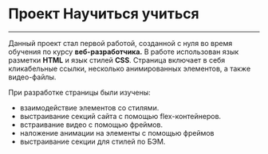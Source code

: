 # Проект Научиться учиться
----------
Данный проект стал первой работой, созданной с нуля во время обучения по курсу **веб-разработчика.**
В работе использован язык разметки **HTML** и язык стилей **CSS**.
Страница включает в себя кликабельные ссылки, несколько анимированных элементов, а также видео-файлы.

При разработке страницы были изучены:
* взаимодействие элементов со стилями.
* выстраивание секций сайта с помощью flex-контейнеров.
* встраивание видео с помощью фреймов.
* наложение анимации на элементы с помощью фреймов
* выстраивание секции для стилей по БЭМ.
